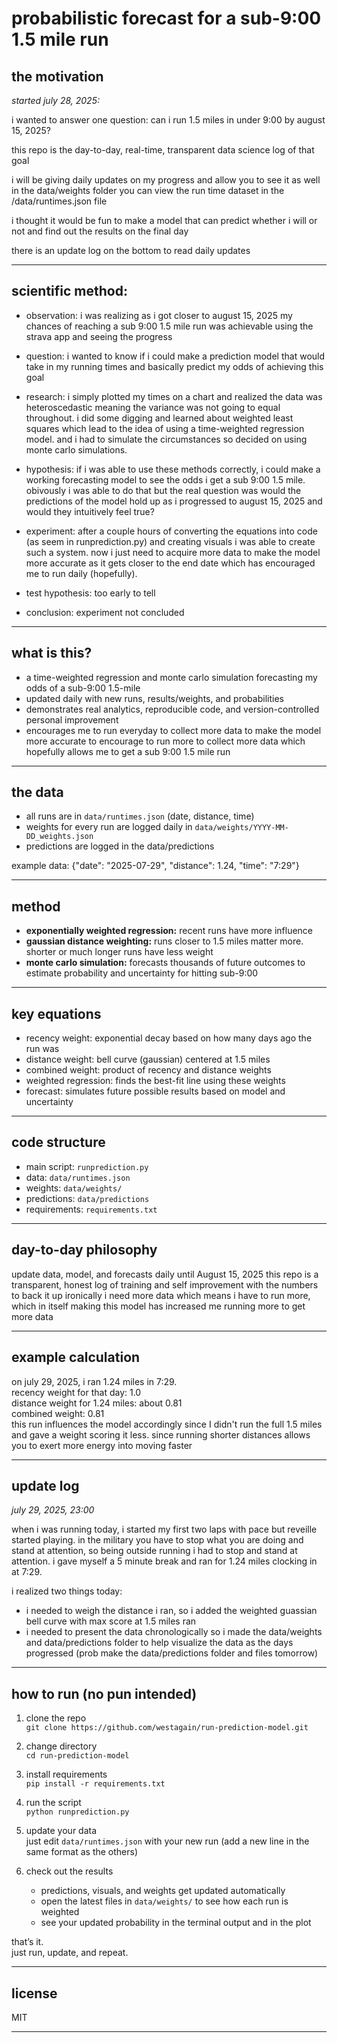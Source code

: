 # probabilistic forecast for a sub-9:00 1.5 mile run

## the motivation

*started july 28, 2025:*

i wanted to answer one question:
can i run 1.5 miles in under 9:00 by august 15, 2025?

this repo is the day-to-day, real-time, transparent data science log of that goal

i will be giving daily updates on my progress and allow you to see it as well in the data/weights folder
you can view the run time dataset in the /data/runtimes.json file

i thought it would be fun to make a model that can predict whether i will or not and find out the results on the final day

there is an update log on the bottom to read daily updates

---

## scientific method:

- observation: i was realizing as i got closer to august 15, 2025 my chances of reaching a sub 9:00 1.5 mile run was achievable using the strava app and seeing the progress

- question: i wanted to know if i could make a prediction model that would take in my running times and basically predict my odds of achieving this goal

- research: i simply plotted my times on a chart and realized the data was heteroscedastic meaning the variance was not going to equal throughout. i did some digging and learned about weighted least squares which lead to the idea of using a time-weighted regression model. and i had to simulate the circumstances so decided on using monte carlo simulations.

- hypothesis: if i was able to use these methods correctly, i could make a working forecasting model to see the odds i get a sub 9:00 1.5 mile. obivously i was able to do that but the real question was would the predictions of the model hold up as i progressed to august 15, 2025 and would they intuitively feel true?

- experiment: after a couple hours of converting the equations into code (as seem in runprediction.py) and creating visuals i was able to create such a system. now i just need to acquire more data to make the model more accurate as it gets closer to the end date which has encouraged me to run daily (hopefully).

- test hypothesis: too early to tell

- conclusion: experiment not concluded

---

## what is this?

- a time-weighted regression and monte carlo simulation forecasting my odds of a sub-9:00 1.5-mile
- updated daily with new runs, results/weights, and probabilities
- demonstrates real analytics, reproducible code, and version-controlled personal improvement
- encourages me to run everyday to collect more data to make the model more accurate to encourage to run more to collect more data which hopefully allows me to get a sub 9:00 1.5 mile run

---

## the data

- all runs are in `data/runtimes.json` (date, distance, time) 
- weights for every run are logged daily in `data/weights/YYYY-MM-DD_weights.json`
- predictions are logged in the data/predictions

example data:
{"date": "2025-07-29", "distance": 1.24, "time": "7:29"}

---

## method

- **exponentially weighted regression:** recent runs have more influence
- **gaussian distance weighting:** runs closer to 1.5 miles matter more. shorter or much longer runs have less weight
- **monte carlo simulation:** forecasts thousands of future outcomes to estimate probability and uncertainty for hitting sub-9:00

---

## key equations

- recency weight: exponential decay based on how many days ago the run was
- distance weight: bell curve (gaussian) centered at 1.5 miles
- combined weight: product of recency and distance weights
- weighted regression: finds the best-fit line using these weights
- forecast: simulates future possible results based on model and uncertainty

---

## code structure

- main script: `runprediction.py`
- data: `data/runtimes.json`
- weights: `data/weights/`
- predictions: `data/predictions`
- requirements: `requirements.txt`

---

## day-to-day philosophy

update data, model, and forecasts daily until August 15, 2025
this repo is a transparent, honest log of training and self improvement with the numbers to back it up
ironically i need more data which means i have to run more, which in itself making this model has increased me running more to get more data

---

## example calculation

on july 29, 2025, i ran 1.24 miles in 7:29.  
recency weight for that day: 1.0  
distance weight for 1.24 miles: about 0.81  
combined weight: 0.81  
this run influences the model accordingly since I didn't run the full 1.5 miles and gave a weight scoring it less. since running shorter distances allows you to exert more energy into moving faster

---

## update log

*july 29, 2025, 23:00*

when i was running today, i started my first two laps with pace but reveille started playing. in the military you have to stop what you are doing and stand at attention, so being outside running i had to stop and stand at attention. i gave myself a 5 minute break and ran for 1.24 miles clocking in at 7:29. 

i realized two things today: 

- i needed to weigh the distance i ran, so i added the weighted guassian bell curve with max score at 1.5 miles ran
- i needed to present the data chronologically so i made the data/weights and data/predictions folder to help visualize the data as the days progressed (prob make the data/predictions folder and files tomorrow)

---

## how to run (no pun intended)

1. clone the repo  
   `git clone https://github.com/westagain/run-prediction-model.git`

2. change directory  
   `cd run-prediction-model`

3. install requirements  
   `pip install -r requirements.txt`

4. run the script  
   `python runprediction.py`

5. update your data  
   just edit `data/runtimes.json` with your new run (add a new line in the same format as the others)

6. check out the results  
   - predictions, visuals, and weights get updated automatically
   - open the latest files in `data/weights/` to see how each run is weighted
   - see your updated probability in the terminal output and in the plot

that’s it.  
just run, update, and repeat.

---


## license

MIT

---